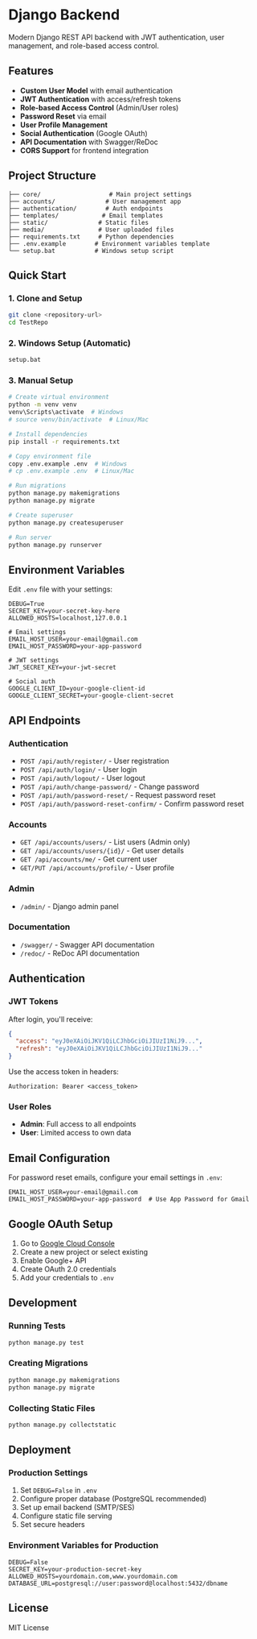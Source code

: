 # Django Backend

Modern Django REST API backend with JWT authentication, user management, and role-based access control.

## Features

- **Custom User Model** with email authentication
- **JWT Authentication** with access/refresh tokens
- **Role-based Access Control** (Admin/User roles)
- **Password Reset** via email
- **User Profile Management**
- **Social Authentication** (Google OAuth)
- **API Documentation** with Swagger/ReDoc
- **CORS Support** for frontend integration

## Project Structure

```
├── core/                   # Main project settings
├── accounts/              # User management app
├── authentication/        # Auth endpoints
├── templates/            # Email templates
├── static/              # Static files
├── media/               # User uploaded files
├── requirements.txt     # Python dependencies
├── .env.example        # Environment variables template
└── setup.bat           # Windows setup script
```

## Quick Start

### 1. Clone and Setup

```bash
git clone <repository-url>
cd TestRepo
```

### 2. Windows Setup (Automatic)

```bash
setup.bat
```

### 3. Manual Setup

```bash
# Create virtual environment
python -m venv venv
venv\Scripts\activate  # Windows
# source venv/bin/activate  # Linux/Mac

# Install dependencies
pip install -r requirements.txt

# Copy environment file
copy .env.example .env  # Windows
# cp .env.example .env  # Linux/Mac

# Run migrations
python manage.py makemigrations
python manage.py migrate

# Create superuser
python manage.py createsuperuser

# Run server
python manage.py runserver
```

## Environment Variables

Edit `.env` file with your settings:

```env
DEBUG=True
SECRET_KEY=your-secret-key-here
ALLOWED_HOSTS=localhost,127.0.0.1

# Email settings
EMAIL_HOST_USER=your-email@gmail.com
EMAIL_HOST_PASSWORD=your-app-password

# JWT settings
JWT_SECRET_KEY=your-jwt-secret

# Social auth
GOOGLE_CLIENT_ID=your-google-client-id
GOOGLE_CLIENT_SECRET=your-google-client-secret
```

## API Endpoints

### Authentication
- `POST /api/auth/register/` - User registration
- `POST /api/auth/login/` - User login
- `POST /api/auth/logout/` - User logout
- `POST /api/auth/change-password/` - Change password
- `POST /api/auth/password-reset/` - Request password reset
- `POST /api/auth/password-reset-confirm/` - Confirm password reset

### Accounts
- `GET /api/accounts/users/` - List users (Admin only)
- `GET /api/accounts/users/{id}/` - Get user details
- `GET /api/accounts/me/` - Get current user
- `GET/PUT /api/accounts/profile/` - User profile

### Admin
- `/admin/` - Django admin panel

### Documentation
- `/swagger/` - Swagger API documentation
- `/redoc/` - ReDoc API documentation

## Authentication

### JWT Tokens

After login, you'll receive:
```json
{
  "access": "eyJ0eXAiOiJKV1QiLCJhbGciOiJIUzI1NiJ9...",
  "refresh": "eyJ0eXAiOiJKV1QiLCJhbGciOiJIUzI1NiJ9..."
}
```

Use the access token in headers:
```
Authorization: Bearer <access_token>
```

### User Roles

- **Admin**: Full access to all endpoints
- **User**: Limited access to own data

## Email Configuration

For password reset emails, configure your email settings in `.env`:

```env
EMAIL_HOST_USER=your-email@gmail.com
EMAIL_HOST_PASSWORD=your-app-password  # Use App Password for Gmail
```

## Google OAuth Setup

1. Go to [Google Cloud Console](https://console.cloud.google.com/)
2. Create a new project or select existing
3. Enable Google+ API
4. Create OAuth 2.0 credentials
5. Add your credentials to `.env`

## Development

### Running Tests
```bash
python manage.py test
```

### Creating Migrations
```bash
python manage.py makemigrations
python manage.py migrate
```

### Collecting Static Files
```bash
python manage.py collectstatic
```

## Deployment

### Production Settings

1. Set `DEBUG=False` in `.env`
2. Configure proper database (PostgreSQL recommended)
3. Set up email backend (SMTP/SES)
4. Configure static file serving
5. Set secure headers

### Environment Variables for Production

```env
DEBUG=False
SECRET_KEY=your-production-secret-key
ALLOWED_HOSTS=yourdomain.com,www.yourdomain.com
DATABASE_URL=postgresql://user:password@localhost:5432/dbname
```

## License

MIT License

